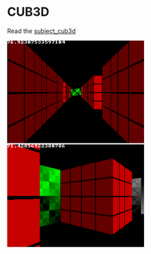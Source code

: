 # CUB3D

Read the [subject_cub3d](https://github.com/ninellekam/cub3D/blob/master/cub3d.en.subject.pdf)

![alt text](png_readme/raycasttexture1.png "Описание будет тут")​
![alt text](png_readme/raycasttexture3.png "Описание будет тут")​